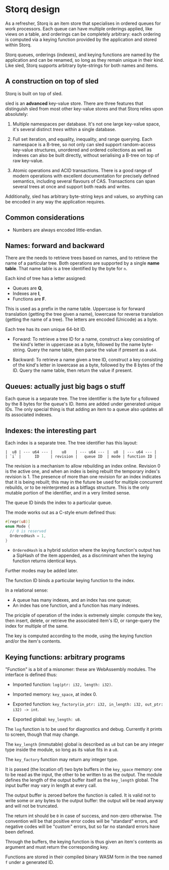# Storq design

As a refresher, Storq is an item store that specialises in ordered queues for
work processors. Each queue can have multiple orderings applied, like views on
a table, and orderings can be completely arbitrary: each ordering is computed
via a keying function provided by the application and stored within Storq.

Storq queues, orderings (indexes), and keying functions are named by the
application and can be renamed, so long as they remain unique in their kind.
Like sled, Storq supports arbitrary byte-strings for both names and items.

## A construction on top of sled

Storq is built on top of sled.

sled is an **advanced** key-value store. There are three features that
distinguish sled from most other key-value stores and that Storq relies upon
absolutely:

1. Multiple namespaces per database. It's not one large key-value space, it's
   several distinct _trees_ within a single database.

2. Full set iteration, and equality, inequality, and range querying. Each
   namespace is a B-tree, so not only can sled support random-access key-value
   structures, unordered and ordered collections as well as indexes can also be
   built directly, without serialising a B-tree on top of raw key-value.

3. Atomic operations and ACID transactions. There is a good range of modern
   operations with excellent documentation for precisely defined semantics,
   including several flavours of CAS. Transactions can span several trees at
   once and support both reads and writes.

Additionally, sled has arbitrary byte-string keys and values, so anything can
be encoded in any way the application requires.

## Common considerations

 - Numbers are always encoded little-endian.

## Names: forward and backward

There are the needs to retrieve trees based on names, and to retrieve the name
of a particular tree. Both operations are supported by a single **name table**.
That name table is a tree identified by the byte for `n`.

Each kind of tree has a letter assigned:

 - Queues are **Q**,
 - Indexes are **I**,
 - Functions are **F**.

This is used as a prefix in the name table. Uppercase is for forward
translation (getting the tree given a name), lowercase for reverse translation
(getting the name of a tree). The letters are encoded (Unicode) as a byte.

Each tree has its own unique 64-bit ID.

 - Forward: To retrieve a tree ID for a name, construct a key consisting of the
   kind's letter in uppercase as a byte, followed by the name byte-string.
   Query the name table, then parse the value if present as a `u64`.

 - Backward: To retrieve a name given a tree ID, construct a key consisting of
   the kind's letter in lowercase as a byte, followed by the 8 bytes of the ID.
   Query the name table, then return the value if present.

## Queues: actually just big bags o stuff

Each queue is a separate tree. The tree identifier is the byte for `q` followed
by the 8 bytes for the queue's ID. Items are added under generated unique IDs.
The only special thing is that adding an item to a queue also updates all its
associated indexes.

## Indexes: the interesting part

Each index is a separate tree. The tree identifier has this layout:

```
|  u8 | --- u64 --- |    u8    | --- u64 --- |  u8  | --- u64 --- |
| `i` |      ID     | revision |   queue ID  | mode | function ID |
```

The revision is a mechanism to allow rebuilding an index online. Revision 0 is
the active one, and when an index is being rebuilt the temporary index's
revision is 1. The presence of more than one revision for an index indicates
that it is being rebuilt; this may in the future be used for multiple
concurrent rebuilds, or to be reinterpreted as a bitflags structure. This is
the only mutable portion of the identifier, and in a very limited sense.

The queue ID binds the index to a particular queue.

The mode works out as a C-style enum defined thus:

```rust
#[repr(u8)]
enum Mode {
  // 0 is reserved
  OrderedHash = 1,
}
```

 - `OrderedHash` is a hybrid solution where the keying function's output has a
   SipHash of the item appended, as a discriminant when the keying function
   returns identical keys.

Further modes may be added later.

The function ID binds a particular keying function to the index.

In a relational sense:

 - A queue has many indexes, and an index has one queue;
 - An index has one function, and a function has many indexes.

The priciple of operation of the index is extremely simple: compute the key,
then insert, delete, or retrieve the associated item's ID, or range-query the
index for multiple of the same.

The key is computed according to the mode, using the keying function and/or the
item's contents.

## Keying functions: arbitrary programs

"Function" is a bit of a misnomer: these are WebAssembly modules. The interface
is defined thus:

 - Imported function:
   `log(ptr: i32, length: i32)`.

 - Imported memory:
   `key_space`, at index 0.

 - Exported function:
   `key_factory(in_ptr: i32, in_length: i32, out_ptr: i32) -> int`.
 
 - Exported global:
   `key_length: u8`.

The `log` function is to be used for diagnostics and debug. Currently it prints
to screen, though that may change.

The `key_length` (immutable) global is described as `u8` but can be any integer
type inside the module, so long as its value fits in a `u8`.

The `key_factory` function may return any integer type.

It is passed (the location of) two byte buffers in the `key_space` memory: one
to be read as the input, the other to be written to as the output. The module
defines the length of the output buffer itself as the `key_length` global. The
input buffer may vary in length at every call.

The output buffer is zeroed before the function is called. It is valid not to
write some or any bytes to the output buffer: the output will be read anyway
and will not be truncated.

The return int should be `0` in case of success, and non-zero otherwise. The
convention will be that positive error codes will be "standard" errors, and
negative codes will be "custom" errors, but so far no standard errors have been
defined.

Through the buffers, the keying function is thus given an item's contents as
argument and must return the corresponding key.

Functions are stored in their compiled binary WASM form in the tree named `f`
under a generated ID.
